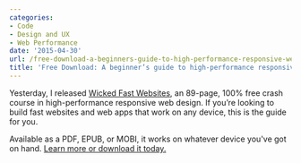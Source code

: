 ```yaml
---
categories:
- Code
- Design and UX
- Web Performance
date: '2015-04-30'
url: /free-download-a-beginners-guide-to-high-performance-responsive-web-design/
title: 'Free Download: A beginner’s guide to high-performance responsive web design'
---
```


Yesterday, I released [Wicked Fast Websites](/wicked-fast-websites/), an 89-page, 100% free crash course in high-performance responsive web design. If you’re looking to build fast websites and web apps that work on any device, this is the guide for you.

Available as a PDF, EPUB, or MOBI, it works on whatever device you've got on hand. [Learn more or download it today.](/wicked-fast-websites/)
